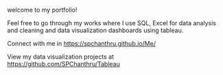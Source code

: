 welcome to my portfolio!

Feel free to go through my works where I use SQL, Excel for data analysis and cleaning and data visualization dashboards using tableau.

Connect with me in https://spchanthru.github.io/Me/

View my data visualization projects at https://github.com/SPChanthru/Tableau




